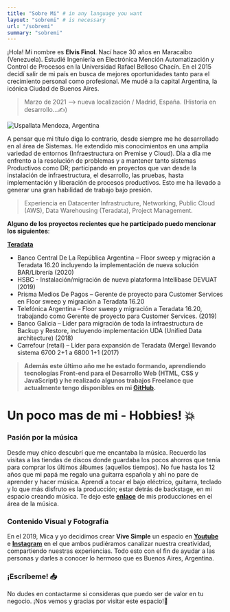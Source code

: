 ```yaml
---
title: "Sobre Mi" # in any language you want
layout: "sobremi" # is necessary
url: "/sobremi"
summary: "sobremi"
---
```


¡Hola! Mi nombre es **Elvis Finol**. Nací hace 30 años en Maracaibo (Venezuela). Estudié Ingeniería en Electrónica Mención Automatización y Control de Procesos en la Universidad Rafael Belloso Chacín. En el 2015 decidí salir de mi país en busca de mejores oportunidades tanto para el crecimiento personal como profesional. Me mudé a la capital Argentina, la icónica Ciudad de Buenos Aires.

> Marzo de 2021 --> nueva localización / Madrid, España. (Historia en desarrollo...✍️)

![Uspallata Mendoza, Argentina](https://paper-attachments.dropbox.com/s_AE1CE61074E27361AD465877CDA1B977F9847EF3F1ECFDFA4299DCE603938A56_1612554419208_photo_2021-02-05+12.21.04.jpeg)

A pensar que mi título diga lo contrario, desde siempre me he desarrollado en al área de Sistemas. He extendido mis conocimientos en una amplia variedad de entornos (Infraestructura on Premise y Cloud). Día a día me enfrento a la resolución de problemas y a mantener tanto sistemas Productivos como DR; participando en proyectos que van desde la instalación de infraestructura, el desarrollo, las pruebas, hasta implementación y liberación de procesos productivos. Esto me ha llevado a generar una gran habilidad de trabajo bajo presión.

> Experiencia en Datacenter Infrastructure, Networking, Public Cloud (AWS), Data Warehousing (Teradata), Project Management.

**Alguno de los proyectos recientes que he participado puedo mencionar los siguientes**:

[**Teradata**](https://www.teradata.com/)

- Banco Central De La República Argentina – Floor sweep y migración a Teradata 16.20 incluyendo la implementación de nueva solución BAR/Librería (2020)
- HSBC - Instalación/migración de nueva plataforma Intellibase DEVUAT (2019)
- Prisma Medios De Pagos – Gerente de proyecto para Customer Services en Floor sweep y migración a Teradata 16.20
- Telefónica Argentina – Floor sweep y migración a Teradata 16.20, trabajando como Gerente de proyecto para Customer Services. (2019)
- Banco Galicia – Líder para migración de toda la infraestructura de Backup y Restore, incluyendo implementación UDA (Unified Data architecture) (2018)
- Carrefour (retail) – Líder para expansión de Teradata (Merge) llevando sistema 6700 2+1 a 6800 1+1 (2017)

> **Además este último año me he estado formando, aprendiendo tecnologías Front-end para el Desarrollo Web (HTML, CSS y JavaScript) y he realizado algunos trabajos Freelance que actualmente tengo disponibles en mi [GitHub](https://github.com/elvisfinol).**

# Un poco mas de mi - Hobbies! 💥

### Pasión por la música

Desde muy chico descubrí que me encantaba la música. Recuerdo las visitas a las tiendas de discos donde guardaba los pocos ahorros que tenía para comprar los últimos álbumes (aquellos tiempos). No fue hasta los 12 años que mi papá me regalo una guitarra española y ahí no pare de aprender y hacer música. Aprendí a tocar el bajo eléctrico, guitarra, teclado y lo que más disfruto es la producción; estar detrás de backstage, en mi espacio creando música. Te dejo este [**enlace**](https://open.spotify.com/artist/1aBF34ZnXc9SHwvx0Rc0qK?si=dcVQPYUgTPeUG4TfR1ylqw) de mis producciones en el área de la música. 

### Contenido Visual y Fotografía

En el 2019, Mica y yo decidimos crear **Vive Simple** un espacio en [**Youtube**](https://www.youtube.com/c/ViveSimple/featured) e [**Instagram**](https://www.instagram.com/info.vivesimple/) en el que ambos pudiéramos canalizar nuestra creatividad, compartiendo nuestras experiencias. Todo esto con el fin de ayudar a las personas y darles a conocer lo hermoso que es Buenos Aires, Argentina. 

### ¡Escríbeme! 📥

No dudes en contactarme si consideras que puedo ser de valor en tu negocio. ¡Nos vemos y gracias por visitar este espacio!👋